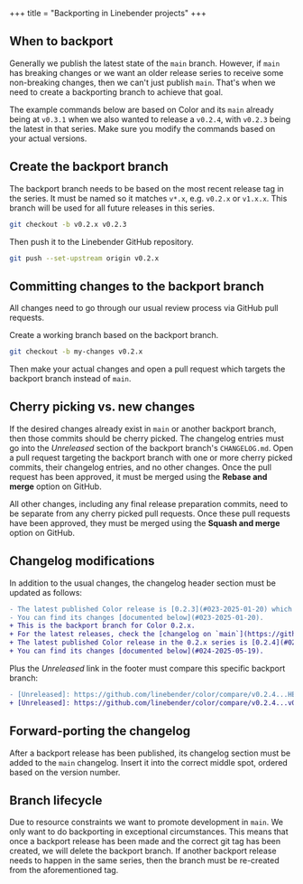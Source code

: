 +++
title = "Backporting in Linebender projects"
+++

## When to backport

Generally we publish the latest state of the `main` branch.
However, if `main` has breaking changes or we want an older release series to receive some non-breaking changes, then we can't just publish `main`.
That's when we need to create a backporting branch to achieve that goal.

The example commands below are based on Color and its `main` already being at `v0.3.1` when we also wanted to release a `v0.2.4`, with `v0.2.3` being the latest in that series.
Make sure you modify the commands based on your actual versions.

## Create the backport branch

The backport branch needs to be based on the most recent release tag in the series.
It must be named so it matches `v*.x`, e.g. `v0.2.x` or `v1.x.x`.
This branch will be used for all future releases in this series.

```sh
git checkout -b v0.2.x v0.2.3
```

Then push it to the Linebender GitHub repository.

```sh
git push --set-upstream origin v0.2.x
```

## Committing changes to the backport branch

All changes need to go through our usual review process via GitHub pull requests.

Create a working branch based on the backport branch.

```sh
git checkout -b my-changes v0.2.x
```

Then make your actual changes and open a pull request which targets the backport branch instead of `main`.

## Cherry picking vs. new changes

If the desired changes already exist in `main` or another backport branch, then those commits should be cherry picked.
The changelog entries must go into the *Unreleased* section of the backport branch's `CHANGELOG.md`.
Open a pull request targeting the backport branch with one or more cherry picked commits, their changelog entries, and no other changes.
Once the pull request has been approved, it must be merged using the **Rebase and merge** option on GitHub.

All other changes, including any final release preparation commits, need to be separate from any cherry picked pull requests.
Once these pull requests have been approved, they must be merged using the **Squash and merge** option on GitHub.

## Changelog modifications

In addition to the usual changes, the changelog header section must be updated as follows:

```diff
- The latest published Color release is [0.2.3](#023-2025-01-20) which was released on 2025-01-20.
- You can find its changes [documented below](#023-2025-01-20).
+ This is the backport branch for Color 0.2.x.
+ For the latest releases, check the [changelog on `main`](https://github.com/linebender/color/blob/main/CHANGELOG.md).
+ The latest published Color release in the 0.2.x series is [0.2.4](#024-2025-05-19) which was released on 2025-05-19.
+ You can find its changes [documented below](#024-2025-05-19).
```

Plus the *Unreleased* link in the footer must compare this specific backport branch:

```diff
- [Unreleased]: https://github.com/linebender/color/compare/v0.2.4...HEAD
+ [Unreleased]: https://github.com/linebender/color/compare/v0.2.4...v0.2.x
```

## Forward-porting the changelog

After a backport release has been published, its changelog section must be added to the `main` changelog.
Insert it into the correct middle spot, ordered based on the version number.

## Branch lifecycle

Due to resource constraints we want to promote development in `main`.
We only want to do backporting in exceptional circumstances.
This means that once a backport release has been made and the correct git tag has been created, we will delete the backport branch.
If another backport release needs to happen in the same series, then the branch must be re-created from the aforementioned tag.
